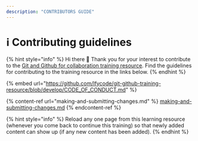 ```yaml
---
description: "CONTRIBUTORS GUIDE"
---
```


# ℹ Contributing guidelines

{% hint style="info" %}
Hi there 👋 Thank you for your interest to contribute to the [Git and Github for collaboration training resource](https://obiagba-mary.gitbook.io/git-and-github-training). Find the guidelines for contributing to the training resource in the links below.
{% endhint %}

{% embed url="https://github.com/Ifycode/git-github-training-resource/blob/develop/CODE_OF_CONDUCT.md" %}

{% content-ref url="making-and-submitting-changes.md" %}
[making-and-submitting-changes.md](making-and-submitting-changes.md)
{% endcontent-ref %}

{% hint style="info" %}
Reload any one page from this learning resource (whenever you come back to continue this training) so that newly added content can show up (if any new content has been added).
{% endhint %}
